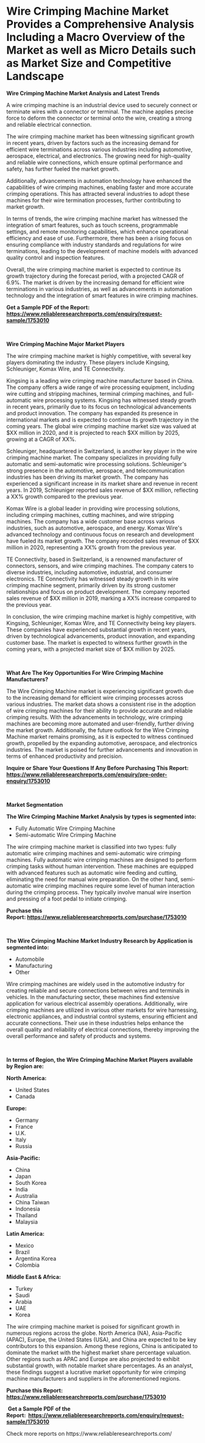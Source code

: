 <p><h1>Wire Crimping Machine Market Provides a Comprehensive Analysis Including a Macro Overview of the Market as well as Micro Details such as Market Size and Competitive Landscape</h1></p><p><strong>Wire Crimping Machine Market Analysis and Latest Trends</strong></p>
<p><p>A wire crimping machine is an industrial device used to securely connect or terminate wires with a connector or terminal. The machine applies precise force to deform the connector or terminal onto the wire, creating a strong and reliable electrical connection.</p><p>The wire crimping machine market has been witnessing significant growth in recent years, driven by factors such as the increasing demand for efficient wire terminations across various industries including automotive, aerospace, electrical, and electronics. The growing need for high-quality and reliable wire connections, which ensure optimal performance and safety, has further fueled the market growth.</p><p>Additionally, advancements in automation technology have enhanced the capabilities of wire crimping machines, enabling faster and more accurate crimping operations. This has attracted several industries to adopt these machines for their wire termination processes, further contributing to market growth.</p><p>In terms of trends, the wire crimping machine market has witnessed the integration of smart features, such as touch screens, programmable settings, and remote monitoring capabilities, which enhance operational efficiency and ease of use. Furthermore, there has been a rising focus on ensuring compliance with industry standards and regulations for wire terminations, leading to the development of machine models with advanced quality control and inspection features.</p><p>Overall, the wire crimping machine market is expected to continue its growth trajectory during the forecast period, with a projected CAGR of 6.9%. The market is driven by the increasing demand for efficient wire terminations in various industries, as well as advancements in automation technology and the integration of smart features in wire crimping machines.</p></p>
<p><strong>Get a Sample PDF of the Report:&nbsp; <a href="https://www.reliableresearchreports.com/enquiry/request-sample/1753010">https://www.reliableresearchreports.com/enquiry/request-sample/1753010</a></strong></p>
<p>&nbsp;</p>
<p><strong>Wire Crimping Machine Major Market Players</strong></p>
<p><p>The wire crimping machine market is highly competitive, with several key players dominating the industry. These players include Kingsing, Schleuniger, Komax Wire, and TE Connectivity.</p><p>Kingsing is a leading wire crimping machine manufacturer based in China. The company offers a wide range of wire processing equipment, including wire cutting and stripping machines, terminal crimping machines, and full-automatic wire processing systems. Kingsing has witnessed steady growth in recent years, primarily due to its focus on technological advancements and product innovation. The company has expanded its presence in international markets and is expected to continue its growth trajectory in the coming years. The global wire crimping machine market size was valued at $XX million in 2020, and it is projected to reach $XX million by 2025, growing at a CAGR of XX%.</p><p>Schleuniger, headquartered in Switzerland, is another key player in the wire crimping machine market. The company specializes in providing fully automatic and semi-automatic wire processing solutions. Schleuniger's strong presence in the automotive, aerospace, and telecommunication industries has been driving its market growth. The company has experienced a significant increase in its market share and revenue in recent years. In 2019, Schleuniger reported sales revenue of $XX million, reflecting a XX% growth compared to the previous year.</p><p>Komax Wire is a global leader in providing wire processing solutions, including crimping machines, cutting machines, and wire stripping machines. The company has a wide customer base across various industries, such as automotive, aerospace, and energy. Komax Wire's advanced technology and continuous focus on research and development have fueled its market growth. The company recorded sales revenue of $XX million in 2020, representing a XX% growth from the previous year.</p><p>TE Connectivity, based in Switzerland, is a renowned manufacturer of connectors, sensors, and wire crimping machines. The company caters to diverse industries, including automotive, industrial, and consumer electronics. TE Connectivity has witnessed steady growth in its wire crimping machine segment, primarily driven by its strong customer relationships and focus on product development. The company reported sales revenue of $XX million in 2019, marking a XX% increase compared to the previous year.</p><p>In conclusion, the wire crimping machine market is highly competitive, with Kingsing, Schleuniger, Komax Wire, and TE Connectivity being key players. These companies have experienced substantial growth in recent years, driven by technological advancements, product innovation, and expanding customer base. The market is expected to witness further growth in the coming years, with a projected market size of $XX million by 2025.</p></p>
<p>&nbsp;</p>
<p><strong>What Are The Key Opportunities For Wire Crimping Machine Manufacturers?</strong></p>
<p><p>The Wire Crimping Machine market is experiencing significant growth due to the increasing demand for efficient wire crimping processes across various industries. The market data shows a consistent rise in the adoption of wire crimping machines for their ability to provide accurate and reliable crimping results. With the advancements in technology, wire crimping machines are becoming more automated and user-friendly, further driving the market growth. Additionally, the future outlook for the Wire Crimping Machine market remains promising, as it is expected to witness continued growth, propelled by the expanding automotive, aerospace, and electronics industries. The market is poised for further advancements and innovation in terms of enhanced productivity and precision.</p></p>
<p><strong>Inquire or Share Your Questions If Any Before Purchasing This Report: <a href="https://www.reliableresearchreports.com/enquiry/pre-order-enquiry/1753010">https://www.reliableresearchreports.com/enquiry/pre-order-enquiry/1753010</a></strong></p>
<p>&nbsp;</p>
<p><strong>Market Segmentation</strong></p>
<p><strong>The Wire Crimping Machine Market Analysis by types is segmented into:</strong></p>
<p><ul><li>Fully Automatic Wire Crimping Machine</li><li>Semi-automatic Wire Crimping Machine</li></ul></p>
<p><p>The wire crimping machine market is classified into two types: fully automatic wire crimping machines and semi-automatic wire crimping machines. Fully automatic wire crimping machines are designed to perform crimping tasks without human intervention. These machines are equipped with advanced features such as automatic wire feeding and cutting, eliminating the need for manual wire preparation. On the other hand, semi-automatic wire crimping machines require some level of human interaction during the crimping process. They typically involve manual wire insertion and pressing of a foot pedal to initiate crimping.</p></p>
<p><strong>Purchase this Report:&nbsp;<a href="https://www.reliableresearchreports.com/purchase/1753010">https://www.reliableresearchreports.com/purchase/1753010</a></strong></p>
<p>&nbsp;</p>
<p><strong>The Wire Crimping Machine Market Industry Research by Application is segmented into:</strong></p>
<p><ul><li>Automobile</li><li>Manufacturing</li><li>Other</li></ul></p>
<p><p>Wire crimping machines are widely used in the automotive industry for creating reliable and secure connections between wires and terminals in vehicles. In the manufacturing sector, these machines find extensive application for various electrical assembly operations. Additionally, wire crimping machines are utilized in various other markets for wire harnessing, electronic appliances, and industrial control systems, ensuring efficient and accurate connections. Their use in these industries helps enhance the overall quality and reliability of electrical connections, thereby improving the overall performance and safety of products and systems.</p></p>
<p>&nbsp;</p>
<p><strong>In terms of Region, the Wire Crimping Machine Market Players available by Region are:</strong></p>
<p>
    <p> <strong> North America: </strong>
        <ul>
            <li>United States</li>
            <li>Canada</li>
        </ul>
        </p> 
    <p> <strong> Europe: </strong>
        <ul>
            <li>Germany</li>
            <li>France</li>
            <li>U.K.</li>
            <li>Italy</li>
            <li>Russia</li>
        </ul>
        </p> 
    <p> <strong> Asia-Pacific: </strong>
        <ul>
            <li>China</li>
            <li>Japan</li>
            <li>South Korea</li>
            <li>India</li>
            <li>Australia</li>
            <li>China Taiwan</li>
            <li>Indonesia</li>
            <li>Thailand</li>
            <li>Malaysia</li>
        </ul>
        </p> 
    <p> <strong> Latin America: </strong>
        <ul>
            <li>Mexico</li>
            <li>Brazil</li>
            <li>Argentina Korea</li>
            <li>Colombia</li>
        </ul>
        </p> 
    <p> <strong> Middle East & Africa: </strong>
        <ul>
            <li>Turkey</li>
            <li>Saudi</li>
            <li>Arabia</li>
            <li>UAE</li>
            <li>Korea</li>
        </ul>
    </p>
    </p>
<p><p>The wire crimping machine market is poised for significant growth in numerous regions across the globe. North America (NA), Asia-Pacific (APAC), Europe, the United States (USA), and China are expected to be key contributors to this expansion. Among these regions, China is anticipated to dominate the market with the highest market share percentage valuation. Other regions such as APAC and Europe are also projected to exhibit substantial growth, with notable market share percentages. As an analyst, these findings suggest a lucrative market opportunity for wire crimping machine manufacturers and suppliers in the aforementioned regions.</p></p>
<p><strong>Purchase this Report: <a href="https://www.reliableresearchreports.com/purchase/1753010">https://www.reliableresearchreports.com/purchase/1753010</a></strong></p>
<p>&nbsp;<strong>Get a Sample PDF of the Report:&nbsp;&nbsp;<a href="https://www.reliableresearchreports.com/enquiry/request-sample/1753010">https://www.reliableresearchreports.com/enquiry/request-sample/1753010</a></strong></p>
<p><strong></strong></p>
<p>Check more reports on https://www.reliableresearchreports.com/</p>